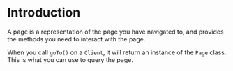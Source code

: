 # Introduction

A page is a representation of the page you have navigated to, and provides the methods you need to interact with the page.

When you call `goTo()` on a `Client`, it will return an instance of the `Page` class. This is what you can use to query the page.